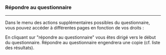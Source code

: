 ### Répondre au questionnaire

---

Dans le menu des actions supplémentaires possibles du questionnaire, vous pouvez accéder à différentes pages en fonction de vos droits :

En cliquant sur "répondre au questionnaire" vous êtes dirigé vers le début du questionnaire. Répondre au questionnaire engendrera une copie \(cf. liste des résultats\).

